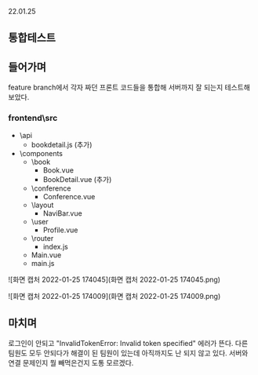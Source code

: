 22.01.25

## 통합테스트

## 들어가며

feature branch에서 각자 짜던 프론트 코드들을 통합해 서버까지 잘 되는지 테스트해보았다.

### frontend\src
- \api
  - bookdetail.js (추가)
- \components
  - \book
    - Book.vue
    - BookDetail.vue (추가)
  - \conference
    - Conference.vue
  - \layout
    - NaviBar.vue
  - \user
    - Profile.vue
  - \router
    - index.js
  - Main.vue
  - main.js

![화면 캡처 2022-01-25 174045](화면 캡처 2022-01-25 174045.png)

![화면 캡처 2022-01-25 174009](화면 캡처 2022-01-25 174009.png)

## 마치며

로그인이 안되고 "InvalidTokenError: Invalid token specified" 에러가 뜬다. 다른 팀원도 모두 안되다가 해결이 된 팀원이 있는데 아직까지도 난 되지 않고 있다. 서버와 연결 문제인지 뭘 빼먹은건지 도통 모르겠다.
